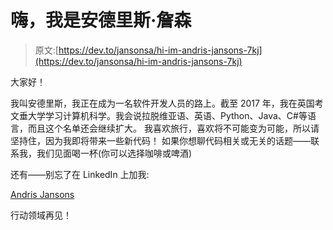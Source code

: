 # 嗨，我是安德里斯·詹森

> 原文:[https://dev.to/jansonsa/hi-im-andris-jansons-7kj](https://dev.to/jansonsa/hi-im-andris-jansons-7kj)

大家好！

我叫安德里斯，我正在成为一名软件开发人员的路上。截至 2017 年，我在英国考文垂大学学习计算机科学。我会说拉脱维亚语、英语、Python、Java、C#等语言，而且这个名单还会继续扩大。
我喜欢旅行，喜欢将不可能变为可能，所以请坚持住，因为我即将带来一些新代码！
如果你想聊代码相关或无关的话题——联系我，我们见面喝一杯(你可以选择咖啡或啤酒)

还有——别忘了在 LinkedIn 上加我:

[Andris Jansons](https://uk.linkedin.com/in/andris-jansons-8bab75159?trk=profile-badge)

行动领域再见！
